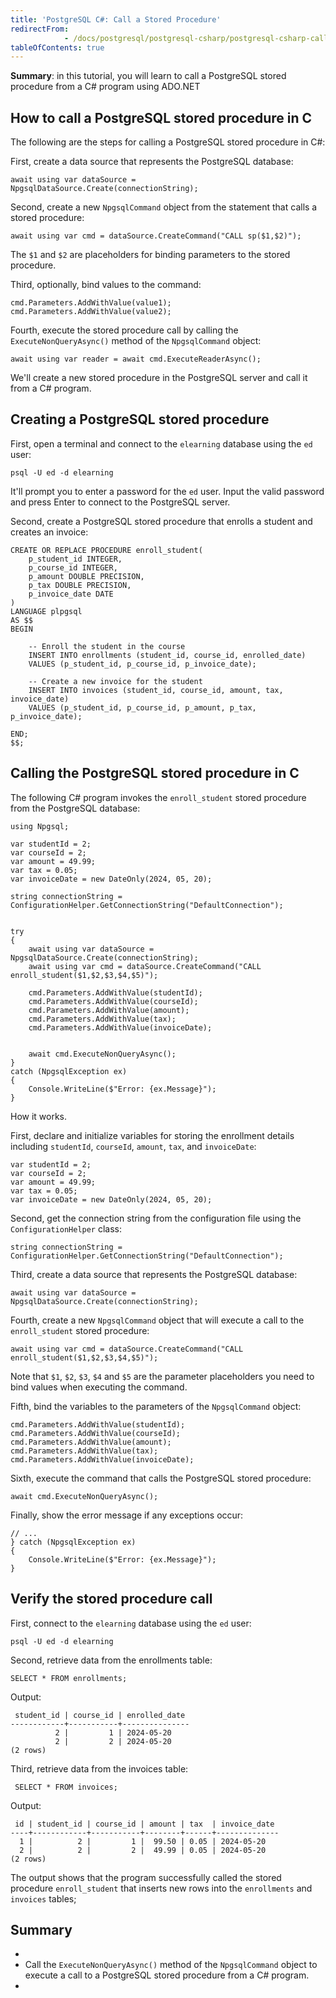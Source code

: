 ```yaml
---
title: 'PostgreSQL C#: Call a Stored Procedure'
redirectFrom: 
            - /docs/postgresql/postgresql-csharp/postgresql-csharp-call-a-stored-procedure/
tableOfContents: true
---
```



**Summary**: in this tutorial, you will learn to call a PostgreSQL stored procedure from a C# program using ADO.NET





## How to call a PostgreSQL stored procedure in C





The following are the steps for calling a PostgreSQL stored procedure in C#:





First, create a data source that represents the PostgreSQL database:





```
await using var dataSource = NpgsqlDataSource.Create(connectionString);
```





Second, create a new `NpgsqlCommand` object from the statement that calls a stored procedure:





```
await using var cmd = dataSource.CreateCommand("CALL sp($1,$2)");
```





The `$1` and `$2` are placeholders for binding parameters to the stored procedure.





Third, optionally, bind values to the command:





```
cmd.Parameters.AddWithValue(value1);
cmd.Parameters.AddWithValue(value2);
```





Fourth, execute the stored procedure call by calling the `ExecuteNonQueryAsync()` method of the `NpgsqlCommand` object:





```
await using var reader = await cmd.ExecuteReaderAsync();
```





We'll create a new stored procedure in the PostgreSQL server and call it from a C# program.





## Creating a PostgreSQL stored procedure





First, open a terminal and connect to the `elearning` database using the `ed` user:





```
psql -U ed -d elearning
```





It'll prompt you to enter a password for the `ed` user. Input the valid password and press Enter to connect to the PostgreSQL server.





Second, create a PostgreSQL stored procedure that enrolls a student and creates an invoice:





```
CREATE OR REPLACE PROCEDURE enroll_student(
    p_student_id INTEGER,
    p_course_id INTEGER,
    p_amount DOUBLE PRECISION,
    p_tax DOUBLE PRECISION,
    p_invoice_date DATE
)
LANGUAGE plpgsql
AS $$
BEGIN

    -- Enroll the student in the course
	INSERT INTO enrollments (student_id, course_id, enrolled_date)
    VALUES (p_student_id, p_course_id, p_invoice_date);

    -- Create a new invoice for the student
    INSERT INTO invoices (student_id, course_id, amount, tax, invoice_date)
    VALUES (p_student_id, p_course_id, p_amount, p_tax, p_invoice_date);

END;
$$;
```





## Calling the PostgreSQL stored procedure in C





The following C# program invokes the `enroll_student` stored procedure from the PostgreSQL database:





```
using Npgsql;

var studentId = 2;
var courseId = 2;
var amount = 49.99;
var tax = 0.05;
var invoiceDate = new DateOnly(2024, 05, 20);

string connectionString = ConfigurationHelper.GetConnectionString("DefaultConnection");


try
{
    await using var dataSource = NpgsqlDataSource.Create(connectionString);
    await using var cmd = dataSource.CreateCommand("CALL enroll_student($1,$2,$3,$4,$5)");

    cmd.Parameters.AddWithValue(studentId);
    cmd.Parameters.AddWithValue(courseId);
    cmd.Parameters.AddWithValue(amount);
    cmd.Parameters.AddWithValue(tax);
    cmd.Parameters.AddWithValue(invoiceDate);


    await cmd.ExecuteNonQueryAsync();
}
catch (NpgsqlException ex)
{
    Console.WriteLine($"Error: {ex.Message}");
}
```





How it works.





First, declare and initialize variables for storing the enrollment details including `studentId`, `courseId`, `amount`, `tax`, and `invoiceDate`:





```
var studentId = 2;
var courseId = 2;
var amount = 49.99;
var tax = 0.05;
var invoiceDate = new DateOnly(2024, 05, 20);
```





Second, get the connection string from the configuration file using the `ConfigurationHelper` class:





```
string connectionString = ConfigurationHelper.GetConnectionString("DefaultConnection");
```





Third, create a data source that represents the PostgreSQL database:





```
await using var dataSource = NpgsqlDataSource.Create(connectionString);
```





Fourth, create a new `NpgsqlCommand` object that will execute a call to the `enroll_student` stored procedure:





```
await using var cmd = dataSource.CreateCommand("CALL enroll_student($1,$2,$3,$4,$5)");
```





Note that `$1`, `$2`, `$3`, `$4` and `$5` are the parameter placeholders you need to bind values when executing the command.





Fifth, bind the variables to the parameters of the `NpgsqlCommand` object:





```
cmd.Parameters.AddWithValue(studentId);
cmd.Parameters.AddWithValue(courseId);
cmd.Parameters.AddWithValue(amount);
cmd.Parameters.AddWithValue(tax);
cmd.Parameters.AddWithValue(invoiceDate);
```





Sixth, execute the command that calls the PostgreSQL stored procedure:





```
await cmd.ExecuteNonQueryAsync();
```





Finally, show the error message if any exceptions occur:





```
// ...
} catch (NpgsqlException ex)
{
    Console.WriteLine($"Error: {ex.Message}");
}
```





## Verify the stored procedure call





First, connect to the `elearning` database using the `ed` user:





```
psql -U ed -d elearning
```





Second, retrieve data from the enrollments table:





```
SELECT * FROM enrollments;
```





Output:





```
 student_id | course_id | enrolled_date
------------+-----------+---------------
          2 |         1 | 2024-05-20
          2 |         2 | 2024-05-20
(2 rows)
```





Third, retrieve data from the invoices table:





```
 SELECT * FROM invoices;
```





Output:





```
 id | student_id | course_id | amount | tax  | invoice_date
----+------------+-----------+--------+------+--------------
  1 |          2 |         1 |  99.50 | 0.05 | 2024-05-20
  2 |          2 |         2 |  49.99 | 0.05 | 2024-05-20
(2 rows)
```





The output shows that the program successfully called the stored procedure `enroll_student` that inserts new rows into the `enrollments` and `invoices` tables;





## Summary





- 
- Call the `ExecuteNonQueryAsync()` method of the `NpgsqlCommand` object to execute a call to a PostgreSQL stored procedure from a C# program.
- 


